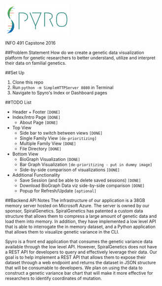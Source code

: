 <img src="./img/SpyroOfficialLogo.png" height="100px"/>

INFO 491 Capstone 2016

##Problem Statement
How do we create a genetic data visualization platform for genetic researchers to better understand, utilize and interpret their data on familial genetics.

##Set Up
1. Clone this repo
2. Run `python -m SimpleHTTPServer 8080` in Terminal
3. Navigate to Spyro's Index or Dashboard pages

##TODO List
* Header + Footer `[DONE]`
* Index/Intro Page `[DONE]`
  * About Page `[DONE]`
* Top View
  * Side bar to switch between views `[DONE]`
  * Single Family View `[de-prioritizing]`
  * Multiple Family View `[DONE]`
  * File Directory `[DONE]`
* Bottom View
  * BioGraph Visualization `[DONE]`
  * Bar Graph Visualization `[de-prioritizing - put in dummy image]`
  * Side-by-side comparison of visualizations `[DONE]`
* Additional Functionality
  * Save Session (and be able to delete saved sessions) `[DONE]`
  * Download BioGraph Data viz side-by-side comparison `[DONE]`
  * Popup for Refresh/Update `[optional]`

##Backend API Notes
The infrastructure of our application is a 38GB memory server hosted on Microsoft Azure. The server is owned by our sponsor, SpiralGenetics. SpiralGenetics has patented a custom data structure that allows them to compress a large amount of genetic data and load them into memory. In addition, they have implemented a low level API that is able to interrogate the in memory dataset, and a Python application that allows them to visualize genetic variance in the CLI.

Spyro is a front end application that consumes the genetic variance data available through the low level API. However, SpiralGenetics does not have a REST API for developers to query and effectively leverage their data. Our goal is to help implement a REST API that allows them to expose their dataset through a web endpoint and returns the dataset in JSON structure that will be consumable to developers. We plan on using the data to construct a genetic variance bar chart that will make it more effective for researchers to identify coordinates of mutation.
